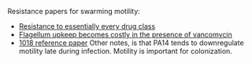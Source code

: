 Resistance papers for swarming motility:
- [Resistance to essentially every drug class](https://pmc.ncbi.nlm.nih.gov/articles/PMC7038238/)
- [Flagellum upkeep becomes costly in the presence of vancomycin](https://pmc.ncbi.nlm.nih.gov/articles/PMC7043666/)
- [1018 reference paper](https://pmc.ncbi.nlm.nih.gov/articles/PMC8087004/)
Other notes, is that PA14 tends to downregulate motility late during infection. Motility is important for colonization.